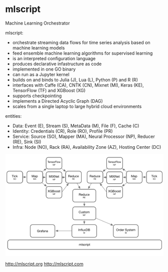 # mlscript
Machine Learning Orchestrator

mlscript:

- orchestrate streaming data flows for time series analysis based on machine learning models
- feed ensemble machine learning algorithms for supervised learning
- is an interpreted configuration language
- produces declarative infastructure as code
- implemented in one GO binary
- can run as a Jupyter kernel
- builds on and binds to Julia (J), Lua (L), Python (P) and R (R)
- interfaces with Caffe (CA), CNTK (CN), Mixnet (MI), Keras (KE), TensorFlow (TF) and XGBoost (XG)
- supports checkpointing
- implements a Directed Acyclic Graph (DAG)
- scales from a single laptop to large hybrid cloud environments


entities:
- Data: Event (E), Stream (S), MetaData (M), File (F), Cache (C)
- Identity: Credentials (CR), Role (RO), Profile (PR)
- Service: Source (SO), Mapper (MA), Neural Processor (NP), Reducer (RE), Sink (SI)
- Infra: Node (NO), Rack (RA), Availability Zone (AZ), Hosting Center (DC)


![Alt text](/MLscript.png?raw=true "mlscript example topology")

http://mlscript.org     http://mlscript.com


